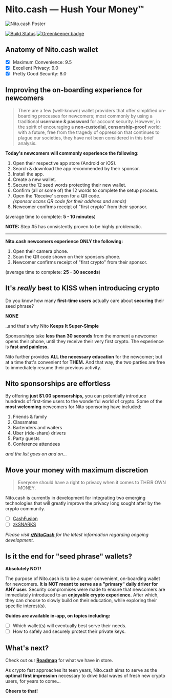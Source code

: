# Nito.cash — Hush Your Money™

![Nito.cash Poster](https://nito.cash/poster.jpg?1581239745)

[![Build Status](https://travis-ci.com/modenero/nito-cash.svg?branch=master)](https://travis-ci.com/modenero/nito-cash)
[![Greenkeeper badge](https://badges.greenkeeper.io/modenero/nito-cash.svg)](https://greenkeeper.io/)

## Anatomy of Nito.cash wallet

- [x] Maximum Convenience: 9.5
- [x] Excellent Privacy: 9.0
- [x] Pretty Good Security: 8.0

## Improving the on-boarding experience for newcomers

> There are a few (well-known) wallet providers that offer simplified on-boarding processes for newcomers; most commonly by using a traditional __username & password__ for account security. However, in the spirit of encouraging a __non-custodial, censorship-proof__ world; with a future, free from the tragedy of oppression that continues to plague our societies, they have not been considered in this brief analysis.

__Today's newcomers will commonly experience the following:__

1. Open their respective app store (Android or iOS).
2. Search & download the app recommended by their sponsor.
3. Install the app.
4. Create a new wallet.
5. Secure the 12 seed words protecting their new wallet.
6. Confirm (all or some of) the 12 words to complete the setup process.
7. Open the 'Receive' screen for a QR code.  
_(sponsor scans QR code for their address and sends)_
8. Newcomer confirms receipt of "first crypto" from their sponsor.

(average time to complete: __5 - 10 minutes__)

__NOTE:__ Step \#5 has consistently proven to be highly problematic.

---

__Nito.cash newcomers experience ONLY the following:__

1. Open their camera phone.
2. Scan the QR code shown on their sponsors phone.
3. Newcomer confirms receipt of "first crypto" from their sponsor.

(average time to complete: __25 - 30 seconds__)

## It's _really_ best to KISS when introducing crypto

Do you know how many __first-time users__ actually care about __securing__ their seed phrase?

__NONE__

..and that's why Nito __Keeps It Super-Simple__

Sponsorships take __less than 30 seconds__ from the moment a newcomer opens their phone, until they receive their very first crypto. The experience is __fast and painless.__

Nito further provides __ALL the necessary education__ for the newcomer; but at a time that's convenient for __THEM.__ And that way, the two parties are free to immediately resume their previous activity.

## Nito sponsorships are effortless

By offering __just $1.00 sponsorships,__ you can potentially introduce hundreds of first-time users to the wonderful world of crypto. Some of the __most welcoming__ newcomers for Nito sponsoring have included:

1. Friends & family
2. Classmates
3. Bartenders and waiters
4. Uber (ride-share) drivers
5. Party guests
6. Conference attendees

_and the list goes on and on..._

## Move your money with maximum discretion

> Everyone should have a right to privacy when it comes to THEIR OWN MONEY.

Nito.cash is currently in development for integrating two emerging technologies that will greatly improve the privacy long sought after by the crypto community.

- [ ] [CashFusion]()
- [ ] [zkSNARKS]()

_Please visit __[r/NitoCash](https://reddit.com/r/NitoCash/)__ for the latest information regarding ongoing development._

## Is it the end for "seed phrase" wallets?

__Absolutely NOT!__

The purpose of Nito.cash is to be a super convenient, on-boarding wallet for newcomers. __It is NOT meant to serve as a "primary" daily driver for ANY user.__ Security compromises were made to ensure that newcomers are immediately introduced to an __enjoyable crypto experience.__ After which, they can choose to slowly build on their education, while exploring their specific interest(s).

__Guides are available in-app, on topics including:__

- [ ] Which wallet(s) will eventually best serve their needs.
- [ ] How to safely and securely protect their private keys.

## What's next?

Check out our __[Roadmap](docs/ROADMAP.md)__ for what we have in store.

As crypto fast approaches its teen years, Nito.cash aims to serve as the __optimal first impression__ necessary to drive tidal waves of fresh new crypto users, for years to come...

__Cheers to that!__
